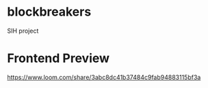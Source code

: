 # blockbreakers
SIH project

# Frontend Preview 
https://www.loom.com/share/3abc8dc41b37484c9fab94883115bf3a
